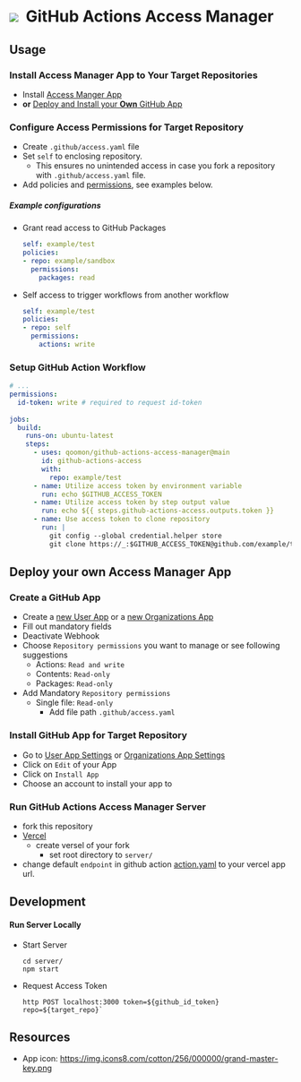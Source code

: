 
# ![](https://img.icons8.com/cotton/64/000000/grand-master-key.png)&nbsp; GitHub Actions Access Manager


## Usage
### Install Access Manager App to Your Target Repositories
* Install [Access Manger App](https://github.com/apps/access-manager-for-github-actions)
* **or** [Deploy and Install your **Own** GitHub App](#Deploy-your-own-Access-Manager-App)

### Configure Access Permissions for Target Repository
* Create `.github/access.yaml` file
* Set `self` to enclosing repository. 
  * This ensures no unintended access in case you fork a repository with `.github/access.yaml` file.  
* Add policies and [permissions](https://docs.github.com/en/actions/using-workflows/workflow-syntax-for-github-actions#permissions), see examples below.
##### Example configurations
* Grant read access to GitHub Packages
  ```yaml
  self: example/test
  policies:
  - repo: example/sandbox
    permissions:
      packages: read
  ```
* Self access to trigger workflows from another workflow
  ```yaml
  self: example/test
  policies:
  - repo: self
    permissions:
      actions: write
  ```

### Setup GitHub Action Workflow
```yaml
# ...
permissions:
  id-token: write # required to request id-token
  
jobs:
  build:
    runs-on: ubuntu-latest
    steps:
      - uses: qoomon/github-actions-access-manager@main
        id: github-actions-access
        with:
          repo: example/test
      - name: Utilize access token by environment variable
        run: echo $GITHUB_ACCESS_TOKEN
      - name: Utilize access token by step output value
        run: echo ${{ steps.github-actions-access.outputs.token }}
      - name: Use access token to clone repository
        run: |
          git config --global credential.helper store
          git clone https://_:$GITHUB_ACCESS_TOKEN@github.com/example/test.git
```

## Deploy your own Access Manager App

###  Create a GitHub App
* Create a [new User App](https://github.com/settings/apps/new) or a [new Organizations App](https://github.com/organizations/YOUR_ORGANIZATION/settings/apps/new)
* Fill out mandatory fields
* Deactivate Webhook
* Choose `Repository permissions` you want to manage or see following suggestions
    * Actions: `Read and write`
    * Contents: `Read-only`
    * Packages: `Read-only`
* Add Mandatory `Repository permissions`
    * Single file: `Read-only`
        * Add file path `.github/access.yaml`

### Install GitHub App for Target Repository
* Go to [User App Settings](https://github.com/settings/apps/new) or [Organizations App Settings](https://github.com/organizations/YOUR_ORGANIZATION/settings/apps)
* Click on `Edit` of your App
* Click on `Install App`
* Choose an account to install your app to

### Run GitHub Actions Access Manager Server
* fork this repository
* [Vercel](https://vercel.com/)
  * create versel of your fork
    * set root directory to `server/` 
* change default `endpoint` in github action [action.yaml](action.yaml) to your vercel app url.

## Development
#### Run Server Locally
* Start Server
  ```shell
  cd server/
  npm start
  ```
* Request Access Token
  ```shell 
  http POST localhost:3000 token=${github_id_token} repo=${target_repo}`
  ```

## Resources
* App icon: https://img.icons8.com/cotton/256/000000/grand-master-key.png
